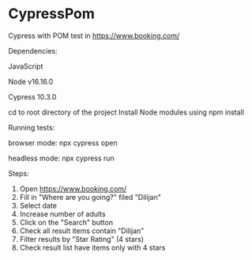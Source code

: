 # CypressPom
Cypress with POM test in https://www.booking.com/

Dependencies:

JavaScript

Node v16.16.0

Cypress 10.3.0


cd to root directory of the project Install Node modules using npm install


Running tests:

browser mode: npx cypress open

headless mode: npx cypress run

Steps:

1. Open https://www.booking.com/
2. Fill in "Where are you going?" filed "Dilijan"
3. Select date
4. Increase number of adults
5. Click on the "Search" button
6. Check all result items contain "Dilijan"
7. Filter results by "Star Rating" (4 stars)
8. Check result list have items only with 4 stars
